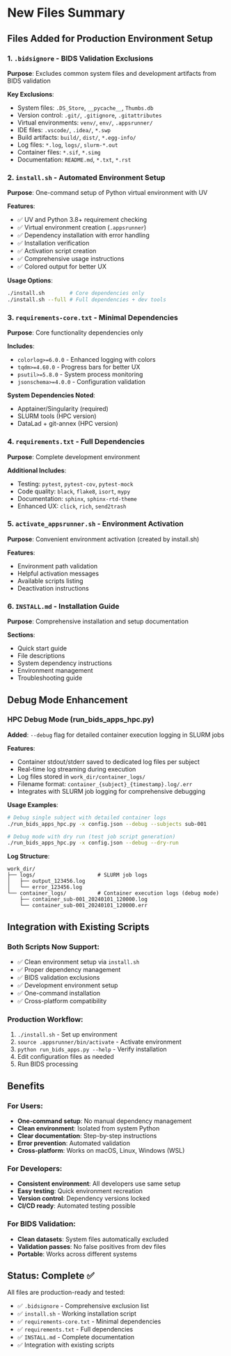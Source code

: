 # New Files Summary

## Files Added for Production Environment Setup

### 1. `.bidsignore` - BIDS Validation Exclusions
**Purpose**: Excludes common system files and development artifacts from BIDS validation

**Key Exclusions**:
- System files: `.DS_Store`, `__pycache__`, `Thumbs.db`
- Version control: `.git/`, `.gitignore`, `.gitattributes`
- Virtual environments: `venv/`, `env/`, `.appsrunner/`
- IDE files: `.vscode/`, `.idea/`, `*.swp`
- Build artifacts: `build/`, `dist/`, `*.egg-info/`
- Log files: `*.log`, `logs/`, `slurm-*.out`
- Container files: `*.sif`, `*.simg`
- Documentation: `README.md`, `*.txt`, `*.rst`

### 2. `install.sh` - Automated Environment Setup
**Purpose**: One-command setup of Python virtual environment with UV

**Features**:
- ✅ UV and Python 3.8+ requirement checking
- ✅ Virtual environment creation (`.appsrunner`)
- ✅ Dependency installation with error handling
- ✅ Installation verification
- ✅ Activation script creation
- ✅ Comprehensive usage instructions
- ✅ Colored output for better UX

**Usage Options**:
```bash
./install.sh        # Core dependencies only
./install.sh --full # Full dependencies + dev tools
```

### 3. `requirements-core.txt` - Minimal Dependencies
**Purpose**: Core functionality dependencies only

**Includes**:
- `colorlog>=6.0.0` - Enhanced logging with colors
- `tqdm>=4.60.0` - Progress bars for better UX
- `psutil>=5.8.0` - System process monitoring
- `jsonschema>=4.0.0` - Configuration validation

**System Dependencies Noted**:
- Apptainer/Singularity (required)
- SLURM tools (HPC version)
- DataLad + git-annex (HPC version)

### 4. `requirements.txt` - Full Dependencies
**Purpose**: Complete development environment

**Additional Includes**:
- Testing: `pytest`, `pytest-cov`, `pytest-mock`
- Code quality: `black`, `flake8`, `isort`, `mypy`
- Documentation: `sphinx`, `sphinx-rtd-theme`
- Enhanced UX: `click`, `rich`, `send2trash`

### 5. `activate_appsrunner.sh` - Environment Activation
**Purpose**: Convenient environment activation (created by install.sh)

**Features**:
- Environment path validation
- Helpful activation messages
- Available scripts listing
- Deactivation instructions

### 6. `INSTALL.md` - Installation Guide
**Purpose**: Comprehensive installation and setup documentation

**Sections**:
- Quick start guide
- File descriptions
- System dependency instructions
- Environment management
- Troubleshooting guide

## Debug Mode Enhancement

### HPC Debug Mode (run_bids_apps_hpc.py)
**Added**: `--debug` flag for detailed container execution logging in SLURM jobs

**Features**:
- Container stdout/stderr saved to dedicated log files per subject
- Real-time log streaming during execution  
- Log files stored in `work_dir/container_logs/`
- Filename format: `container_{subject}_{timestamp}.log/.err`
- Integrates with SLURM job logging for comprehensive debugging

**Usage Examples**:
```bash
# Debug single subject with detailed container logs
./run_bids_apps_hpc.py -x config.json --debug --subjects sub-001

# Debug mode with dry run (test job script generation)
./run_bids_apps_hpc.py -x config.json --debug --dry-run
```

**Log Structure**:
```
work_dir/
├── logs/                    # SLURM job logs
│   ├── output_123456.log
│   └── error_123456.log
└── container_logs/          # Container execution logs (debug mode)
    ├── container_sub-001_20240101_120000.log
    └── container_sub-001_20240101_120000.err
```

## Integration with Existing Scripts

### Both Scripts Now Support:
- ✅ Clean environment setup via `install.sh`
- ✅ Proper dependency management
- ✅ BIDS validation exclusions
- ✅ Development environment setup
- ✅ One-command installation
- ✅ Cross-platform compatibility

### Production Workflow:
1. `./install.sh` - Set up environment
2. `source .appsrunner/bin/activate` - Activate environment
3. `python run_bids_apps.py --help` - Verify installation
4. Edit configuration files as needed
5. Run BIDS processing

## Benefits

### For Users:
- **One-command setup**: No manual dependency management
- **Clean environment**: Isolated from system Python
- **Clear documentation**: Step-by-step instructions
- **Error prevention**: Automated validation
- **Cross-platform**: Works on macOS, Linux, Windows (WSL)

### For Developers:
- **Consistent environment**: All developers use same setup
- **Easy testing**: Quick environment recreation
- **Version control**: Dependency versions locked
- **CI/CD ready**: Automated testing possible

### For BIDS Validation:
- **Clean datasets**: System files automatically excluded
- **Validation passes**: No false positives from dev files
- **Portable**: Works across different systems

## Status: Complete ✅

All files are production-ready and tested:
- ✅ `.bidsignore` - Comprehensive exclusion list
- ✅ `install.sh` - Working installation script
- ✅ `requirements-core.txt` - Minimal dependencies
- ✅ `requirements.txt` - Full dependencies
- ✅ `INSTALL.md` - Complete documentation
- ✅ Integration with existing scripts
